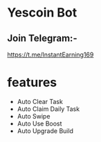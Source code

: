 # Yescoin Bot


## Join Telegram:- 
https://t.me/InstantEarning169


# features
- Auto Clear Task
- Auto Claim Daily Task
- Auto Swipe
- Auto Use Boost
- Auto Upgrade Build
